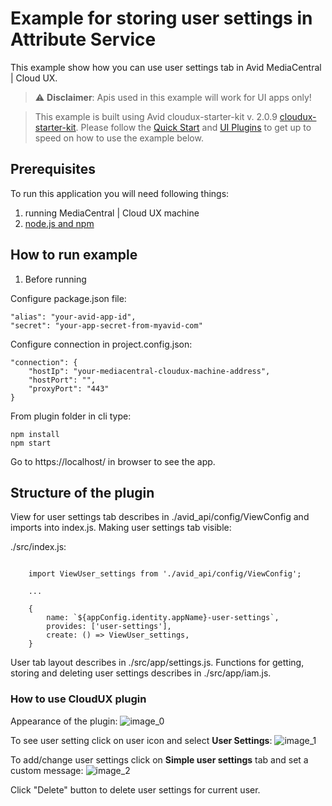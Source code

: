 # Example for storing user settings in Attribute Service

This example show how you can use user settings tab in Avid MediaCentral | Cloud UX.

> :warning: **Disclaimer**: Apis used in this example will work for UI apps only! 

> This example is built using Avid cloudux-starter-kit v. 2.0.9 [cloudux-starter-kit](https://www.npmjs.com/package/cloudux-starter-kit).
Please follow the [Quick Start](http://developer.avid.com/quickStart.html) and [UI Plugins](http://developer.avid.com/mcux_ui_plugin/clux-api/plugins/index.html) to get up to speed on how to use the example below.

## Prerequisites
To run this application you will need following things:

1. running MediaCentral | Cloud UX machine
2. [node.js and npm](https://nodejs.org)

## How to run example
1. Before running

Configure package.json file:

```text 
"alias": "your-avid-app-id",
"secret": "your-app-secret-from-myavid-com"
```

Configure connection in project.config.json:

```text
"connection": {
    "hostIp": "your-mediacentral-cloudux-machine-address",
	"hostPort": "",
	"proxyPort": "443"
}
```

From plugin folder in cli type:

```text
npm install
npm start
```

Go to https://localhost/ in browser to see the app.

## Structure of the plugin

View for user settings tab describes in ./avid_api/config/ViewConfig and imports into index.js.
Making user settings tab visible:


./src/index.js:
```text	

    import ViewUser_settings from './avid_api/config/ViewConfig';

    ...

    {
        name: `${appConfig.identity.appName}-user-settings`,
        provides: ['user-settings'],
        create: () => ViewUser_settings,
    }
```
	  
User tab layout describes in ./src/app/settings.js. Functions for getting, storing and deleting user settings describes in ./src/app/iam.js.

### How to use CloudUX plugin
Appearance of the plugin:
![image_0](https://user-images.githubusercontent.com/50831927/126165914-c6237618-733d-4492-809e-8a3be3e3b2a4.png)

To see user setting click on user icon and select **User Settings**:
![image_1](https://user-images.githubusercontent.com/50831927/126165910-9cf5fde0-bf8e-4a31-b6f3-0c6bfd3b7373.png)

To add/change user settings click on **Simple user settings** tab and set a custom message:
![image_2](https://user-images.githubusercontent.com/50831927/126165913-84646ade-c36f-48bd-a783-adb6645d3424.png)

Click "Delete" button to delete user settings for current user.
